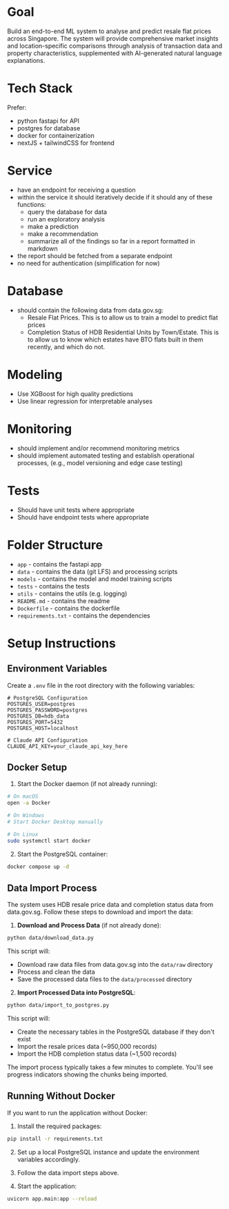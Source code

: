 # Goal
Build an end-to-end ML system to analyse and predict resale flat prices across Singapore. The system will provide comprehensive market insights and location-specific comparisons through analysis of transaction data and property characteristics, supplemented with AI-generated natural language explanations.

# Tech Stack
Prefer:
- python fastapi for API
- postgres for database
- docker for containerization
- nextJS + tailwindCSS for frontend

# Service
- have an endpoint for receiving a question
- within the service it should iteratively decide if it should any of these functions:
  - query the database for data
  - run an exploratory analysis
  - make a prediction
  - make a recommendation
  - summarize all of the findings so far in a report formatted in markdown
- the report should be fetched from a separate endpoint
- no need for authentication (simplification for now)

# Database
- should contain the following data from data.gov.sg:
  - Resale Flat Prices. This is to allow us to train a model to predict flat prices
  - Completion Status of HDB Residential Units by Town/Estate. This is to allow us to know which estates have BTO flats built in them recently, and which do not.

# Modeling
- Use XGBoost for high quality predictions
- Use linear regression for interpretable analyses

# Monitoring
- should implement and/or recommend monitoring metrics
- should implement automated testing and establish operational processes, (e.g., model versioning and edge case testing)

# Tests
- Should have unit tests where appropriate
- Should have endpoint tests where appropriate

# Folder Structure
- `app` - contains the fastapi app
- `data` - contains the data (git LFS) and processing scripts
- `models` - contains the model and model training scripts
- `tests` - contains the tests
- `utils` - contains the utils (e.g. logging)
- `README.md` - contains the readme
- `Dockerfile` - contains the dockerfile
- `requirements.txt` - contains the dependencies

# Setup Instructions

## Environment Variables
Create a `.env` file in the root directory with the following variables:
```
# PostgreSQL Configuration
POSTGRES_USER=postgres
POSTGRES_PASSWORD=postgres
POSTGRES_DB=hdb_data
POSTGRES_PORT=5432
POSTGRES_HOST=localhost

# Claude API Configuration
CLAUDE_API_KEY=your_claude_api_key_here
```

## Docker Setup
1. Start the Docker daemon (if not already running):
```bash
# On macOS
open -a Docker

# On Windows
# Start Docker Desktop manually

# On Linux
sudo systemctl start docker
```

2. Start the PostgreSQL container:
```bash
docker compose up -d
```

## Data Import Process
The system uses HDB resale price data and completion status data from data.gov.sg. Follow these steps to download and import the data:

1. **Download and Process Data** (if not already done):
```bash
python data/download_data.py
```
This script will:
- Download raw data files from data.gov.sg into the `data/raw` directory
- Process and clean the data
- Save the processed data files to the `data/processed` directory

2. **Import Processed Data into PostgreSQL**:
```bash
python data/import_to_postgres.py
```
This script will:
- Create the necessary tables in the PostgreSQL database if they don't exist
- Import the resale prices data (~950,000 records)
- Import the HDB completion status data (~1,500 records)

The import process typically takes a few minutes to complete. You'll see progress indicators showing the chunks being imported.

## Running Without Docker
If you want to run the application without Docker:
1. Install the required packages:
```bash
pip install -r requirements.txt
```

2. Set up a local PostgreSQL instance and update the environment variables accordingly.

3. Follow the data import steps above.

4. Start the application:
```bash
uvicorn app.main:app --reload
```
